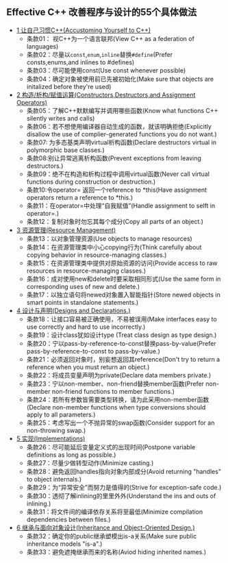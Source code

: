 ## Effective C++ 改善程序与设计的55个具体做法
- [1 让自己习惯C++(Accustoming Yourself to C++)](chapter1.md)
	- 条款01： 视C++为一个语言联邦(View C++ as a federation of languages)
	- 条款02：尽量以`const`,`enum`,`inline`替换`#define`(Prefer consts,enums,and inlines to #defines)
	- 条款03：尽可能使用const(Use const whenever possible)
	- 条款04：确定对象被使用前已先被初始化(Make sure that objects are initalized before they're used)
- [2 构造/析构/赋值运算(Constructors,Destructors,and Assignment Operators)](chapter2.md)
	- 条款05：了解C++默默编写并调用哪些函数(Know what functions C++ silently writes and calls)
	- 条款06：若不想使用编译器自动生成的函数，就该明确拒绝(Explicitly disallow the use of complier-generated functions you do not want.)
	- 条款07: 为多态基类声明virtual析构函数(Declare destructors virtual in polymorphic base classes.)
	- 条款08:别让异常逃离析构函数(Prevent exceptions from leaving destructors.)
	- 条款09：绝不在构造和析构过程中调用virtual函数(Never call virtual functions during construction or destruction.)
	- 条款10:令operator= 返回一个reference to *this(Have assignment operators return a reference to *this.)
	- 条款11：在operator=中处理“自我赋值”(Handle assignment to selft in operator=.)
	- 条款12：复制对象时勿忘其每个成分(Copy all parts of an object.)
- [3 资源管理(Resource Management)](chapter3.md)
	- 条款13：以对象管理资源(Use objects to manage resources)
	- 条款14：在资源管理类中小心copying行为(Think carefully about copying behavior in resource-managing classes.)
	- 条款15：在资源管理类中提供对原始资源的访问(Provide access to raw resources in resource-managing classes.)
	- 条款16：成对使用new和delete时要采取相同形式(Use the same form in corresponding uses of new and delete.)
	- 条款17：以独立语句将newed对象置入智能指针(Store newed objects in smart points in standalone statements.)
- [4 设计与声明(Designs and Declarations.)](chapter4.md)
	- 条款18：让接口容易被正确使用，不易被误用(Make interfaces easy to use correctly and hard to use incorrectly.)
	- 条款19：设计class犹如设计type (Treat class design as type design.)
	- 条款20：宁以pass-by-reference-to-const替换pass-by-value(Prefer pass-by-reference-to-const to pass-by-value.)
	- 条款21：必须返回对象时，别妄想返回其reference(Don't try to return a reference when you must return an object.)
	- 条款22：将成员变量声明为private(Declare data members private.)
	- 条款23：宁以non-member、non-friend替换member函数(Prefer non-member non-friend functions to member functions.)
	- 条款24：若所有参数皆需要类型转换，请为此采用non-member函数(Declare non-member functions when type conversions should apply to all parameters.)
	- 条款25：考虑写出一个不抛异常的swap函数(Consider support for an non-throwing swap.)
- [5 实现(Implementations)](chapter5.md)
	- 条款26：尽可能延后变量定义式的出现时间(Postpone variable definitions as long as possible.)
	- 条款27：尽量少做转型动作(Minimize casting.)
	- 条款28：避免返回handles指向对象内部成分(Avoid returning "handles" to object internals.)
	- 条款29：为“异常安全”而努力是值得的(Strive for exception-safe code.)
	- 条款30：透彻了解inlining的里里外外(Understand the ins and outs of inlining.)
	- 条款31：将文件间的编译依存关系将至最低(Minimize compilation dependencies between files.)
- [6 继承与面向对象设计(Inheritance and Object-Oriented Design.)](chapter6.md)
	- 条款32：确定你的public继承塑模出is-a关系(Make sure public inheritance models "is-a".)
	- 条款33：避免遮掩继承而来的名称(Aviod hiding inherited names.)